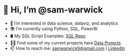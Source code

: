 # 👋 Hi, I’m @sam-warwick 
- 👀 I’m interested in data science, dataviz, and analytics
- 📚 I’m currently using Python, SQL, PowerBI
- 🛢️ My SQL Script Examples: [SQL Repo](https://github.com/sam-warwick/SQL/tree/main)
- 👨‍💻 Find some of my current projects here [Data Projects](https://github.com/sam-warwick/DataProjects/tree/main)
- 📫 How to reach me: samwarwick9@gmail.com | [LinkedIn](https://www.linkedin.com/in/sam-warwick/)
